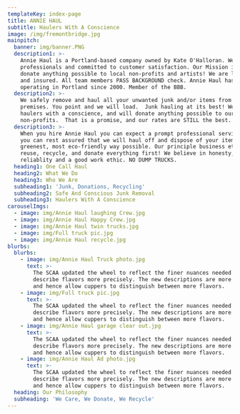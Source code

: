 ```yaml
---
templateKey: index-page
title: ANNIE HAUL
subtitle: Haulers With A Conscience
image: /img/fremontbridge.jpg
mainpitch:
  banner: img/banner.PNG
  description1: >-
    Annie Haul is a Portland-based company owned by Kate O'Halloran. We are
    professionals and committed to customer satisfaction. Our Mission is to
    donate anything possible to local non-profits and artists! We are licensed
    and insured. All team members PASS BACKGROUND check. Annie Haul has been
    operating in Portland since 2000. Member of the BBB.
  description2: >-
    We safely remove and haul all your unwanted junk and/or items from your
    premises. You point and we will load.  Junk hauling at its best! We are
    haulers with a conscience, and will donate anything possible to our local
    non-profits.  That is a promise, and our rates are STILL the best.  
  description3: >-
    When you hire Annie Haul you can expect a prompt professional service and
    you can rest assured that we will haul off and dispose of your items in the
    greenest, most eco-friendly way possible. Our principle business ethic is to
    reuse, recycle, and donate everything first! We believe in honesty,
    reliablity and a good work ethic. NO DUMP TRUCKS. 
  heading1: One Call Haul
  heading2: What We Do
  heading3: Who We Are
  subheading1: 'Junk, Donations, Recycling'
  subheading2: Safe And Conscious Junk Removal
  subheading3: Haulers With A Conscience
carouselImgs:
  - image: img/Annie Haul laughing Crew.jpg
  - image: img/Annie Haul Happy Crew.jpg
  - image: img/Annie Haul twin trucks.jpg
  - image: img/Full truck pic.jpg
  - image: img/Annie Haul recycle.jpg
blurbs:
  blurbs:
    - image: img/Annie Haul Truck photo.jpg
      text: >-
        The SCAA updated the wheel to reflect the finer nuances needed to
        describe flavors more precisely. The new descriptions are more detailed
        and hence allow cuppers to distinguish between more flavors.
    - image: img/Full truck pic.jpg
      text: >-
        The SCAA updated the wheel to reflect the finer nuances needed to
        describe flavors more precisely. The new descriptions are more detailed
        and hence allow cuppers to distinguish between more flavors.
    - image: img/Annie Haul garage clear out.jpg
      text: >-
        The SCAA updated the wheel to reflect the finer nuances needed to
        describe flavors more precisely. The new descriptions are more detailed
        and hence allow cuppers to distinguish between more flavors.
    - image: img/Annie Haul Ad photo.jpg
      text: >-
        The SCAA updated the wheel to reflect the finer nuances needed to
        describe flavors more precisely. The new descriptions are more detailed
        and hence allow cuppers to distinguish between more flavors.
  heading: Our Philosophy
  subheading: 'We Care, We Donate, We Recycle'
---
```


